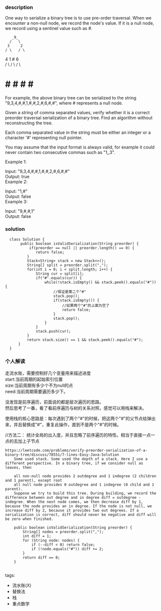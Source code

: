 ### description    
  One way to serialize a binary tree is to use pre-order traversal. When we encounter a non-null node, we record the node's value. If it is a null node, we record using a sentinel value such as #.  
    
       _9_  
      /   \  
     3     2  
    / \   / \  
   4   1  #  6  
  / \ / \   / \  
  # # # #   # #  
  For example, the above binary tree can be serialized to the string "9,3,4,#,#,1,#,#,2,#,6,#,#", where # represents a null node.  
    
  Given a string of comma separated values, verify whether it is a correct preorder traversal serialization of a binary tree. Find an algorithm without reconstructing the tree.  
    
  Each comma separated value in the string must be either an integer or a character '#' representing null pointer.  
    
  You may assume that the input format is always valid, for example it could never contain two consecutive commas such as "1,,3".  
    
  Example 1:  
    
  Input: "9,3,4,#,#,1,#,#,2,#,6,#,#"  
  Output: true  
  Example 2:  
    
  Input: "1,#"  
  Output: false  
  Example 3:  
    
  Input: "9,#,#,1"  
  Output: false  
### solution    
```    
  class Solution {  
       public boolean isValidSerialization(String preorder) {  
           if(preorder == null || preorder.length() == 0) {  
              return false;  
          }  
          Stack<String> stack = new Stack<>();  
          String[] split = preorder.split(",");  
          for(int i = 0; i < split.length; i++) {  
              String cur = split[i];  
              if("#".equals(cur)) {  
                  while(!stack.isEmpty() && stack.peek().equals("#")) {  
                      //保证是第二个"#"  
                      stack.pop();  
                      if(stack.isEmpty()) {  
                          //如果两个"#"的上面为空了  
                          return false;  
                      }  
                      stack.pop();  
                  }  
              }  
              stack.push(cur);  
          }  
          return stack.size() == 1 && stack.peek().equals("#");  
      }  
  }  
```    
    
### 个人解读    
  走流水账，需要控制好几个变量用来描述进度  
  start:当前周期的起始索引位置  
  size:当前周期有多少个不为null的点  
  need:当前周期需要遍历多少下。  
    
  没发现是前序遍历，前面说的都是层次遍历的思路。  
  然后思考了一番，看了看前序遍历与树的关系对照，感觉可以用栈来解决。  
    
  使用栈的核心思路是：每次遇到了两个"#"的时候，把这两个"#"的父节点给弹出来，并且替换成"#"，重复此操作，直到不是两个"#"的时候。  
    
  //方法二： 统计全局的出入度，并且忽略了前序遍历的特性。相当于直接一点一点的去加上子节点  
  ```  
  https://leetcode.com/problems/verify-preorder-serialization-of-a-binary-tree/discuss/78551/7-lines-Easy-Java-Solution  
      Some used stack. Some used the depth of a stack. Here I use a different perspective. In a binary tree, if we consider null as leaves, then  
        
      all non-null node provides 2 outdegree and 1 indegree (2 children and 1 parent), except root  
      all null node provides 0 outdegree and 1 indegree (0 child and 1 parent).  
      Suppose we try to build this tree. During building, we record the difference between out degree and in degree diff = outdegree - indegree. When the next node comes, we then decrease diff by 1, because the node provides an in degree. If the node is not null, we increase diff by 2, because it provides two out degrees. If a serialization is correct, diff should never be negative and diff will be zero when finished.  
        
      public boolean isValidSerialization(String preorder) {  
          String[] nodes = preorder.split(",");  
          int diff = 1;  
          for (String node: nodes) {  
              if (--diff < 0) return false;  
              if (!node.equals("#")) diff += 2;  
          }  
          return diff == 0;  
      }  
    
  ```  
    
tags:    
  -  流水账(X)  
  -  替换法  
  -  栈  
  -  重点数学  
